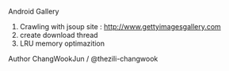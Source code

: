Android Gallery

1. Crawling with jsoup  site :  http://www.gettyimagesgallery.com 
2. create download thread
3. LRU memory optimazition

Author
ChangWookJun / @thezili-changwook
